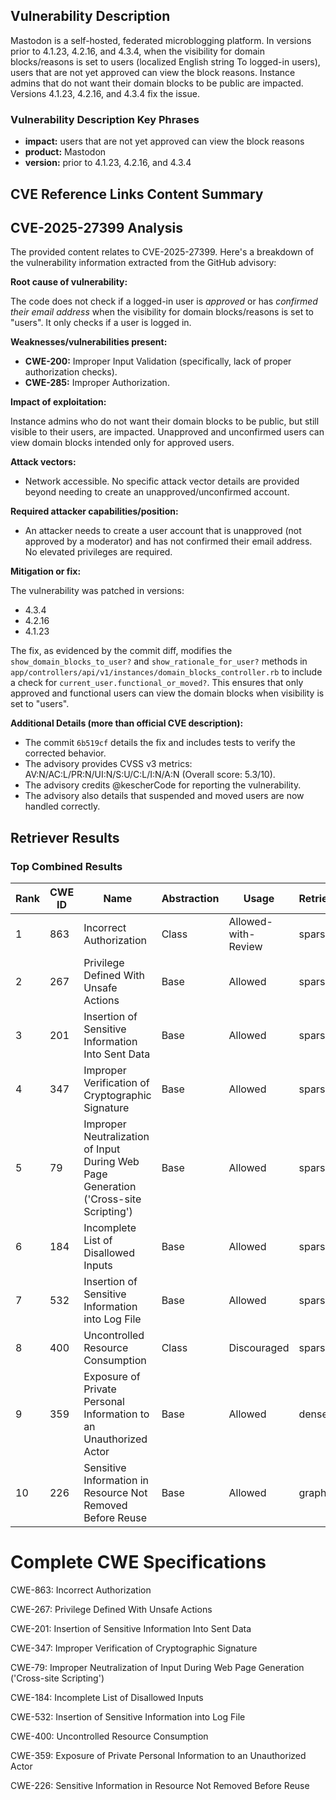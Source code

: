 ## Vulnerability Description
Mastodon is a self-hosted, federated microblogging platform. In versions prior to 4.1.23, 4.2.16, and 4.3.4, when the visibility for domain blocks/reasons is set to users (localized English string To logged-in users), users that are not yet approved can view the block reasons. Instance admins that do not want their domain blocks to be public are impacted. Versions 4.1.23, 4.2.16, and 4.3.4 fix the issue.

### Vulnerability Description Key Phrases
- **impact:** users that are not yet approved can view the block reasons
- **product:** Mastodon
- **version:** prior to 4.1.23, 4.2.16, and 4.3.4

## CVE Reference Links Content Summary
## CVE-2025-27399 Analysis

The provided content relates to CVE-2025-27399. Here's a breakdown of the vulnerability information extracted from the GitHub advisory:

**Root cause of vulnerability:**

The code does not check if a logged-in user is *approved* or has *confirmed their email address* when the visibility for domain blocks/reasons is set to "users". It only checks if a user is logged in.

**Weaknesses/vulnerabilities present:**

*   **CWE-200:** Improper Input Validation (specifically, lack of proper authorization checks).
*   **CWE-285:** Improper Authorization.

**Impact of exploitation:**

Instance admins who do not want their domain blocks to be public, but still visible to their users, are impacted.  Unapproved and unconfirmed users can view domain blocks intended only for approved users.

**Attack vectors:**

*   Network accessible. No specific attack vector details are provided beyond needing to create an unapproved/unconfirmed account.

**Required attacker capabilities/position:**

*   An attacker needs to create a user account that is unapproved (not approved by a moderator) and has not confirmed their email address. No elevated privileges are required.

**Mitigation or fix:**

The vulnerability was patched in versions:

*   4.3.4
*   4.2.16
*   4.1.23

The fix, as evidenced by the commit diff, modifies the `show_domain_blocks_to_user?` and `show_rationale_for_user?` methods in `app/controllers/api/v1/instances/domain_blocks_controller.rb` to include a check for `current_user.functional_or_moved?`. This ensures that only approved and functional users can view the domain blocks when visibility is set to "users".

**Additional Details (more than official CVE description):**

*   The commit `6b519cf` details the fix and includes tests to verify the corrected behavior.
*   The advisory provides CVSS v3 metrics: AV:N/AC:L/PR:N/UI:N/S:U/C:L/I:N/A:N (Overall score: 5.3/10).
*   The advisory credits @kescherCode for reporting the vulnerability.
*   The advisory also details that suspended and moved users are now handled correctly.

## Retriever Results

### Top Combined Results

| Rank | CWE ID | Name | Abstraction | Usage  | Retrievers | Individual Scores |
|------|--------|------|-------------|-------|------------|-------------------|
| 1 | 863 | Incorrect Authorization | Class | Allowed-with-Review | sparse | 0.139 |
| 2 | 267 | Privilege Defined With Unsafe Actions | Base | Allowed | sparse | 0.134 |
| 3 | 201 | Insertion of Sensitive Information Into Sent Data | Base | Allowed | sparse | 0.131 |
| 4 | 347 | Improper Verification of Cryptographic Signature | Base | Allowed | sparse | 0.131 |
| 5 | 79 | Improper Neutralization of Input During Web Page Generation ('Cross-site Scripting') | Base | Allowed | sparse | 0.131 |
| 6 | 184 | Incomplete List of Disallowed Inputs | Base | Allowed | sparse | 0.130 |
| 7 | 532 | Insertion of Sensitive Information into Log File | Base | Allowed | sparse | 0.130 |
| 8 | 400 | Uncontrolled Resource Consumption | Class | Discouraged | sparse | 0.128 |
| 9 | 359 | Exposure of Private Personal Information to an Unauthorized Actor | Base | Allowed | dense | 0.333 |
| 10 | 226 | Sensitive Information in Resource Not Removed Before Reuse | Base | Allowed | graph | 0.002 |



# Complete CWE Specifications

CWE-863: Incorrect Authorization

CWE-267: Privilege Defined With Unsafe Actions

CWE-201: Insertion of Sensitive Information Into Sent Data

CWE-347: Improper Verification of Cryptographic Signature

CWE-79: Improper Neutralization of Input During Web Page Generation ('Cross-site Scripting')

CWE-184: Incomplete List of Disallowed Inputs

CWE-532: Insertion of Sensitive Information into Log File

CWE-400: Uncontrolled Resource Consumption

CWE-359: Exposure of Private Personal Information to an Unauthorized Actor

CWE-226: Sensitive Information in Resource Not Removed Before Reuse